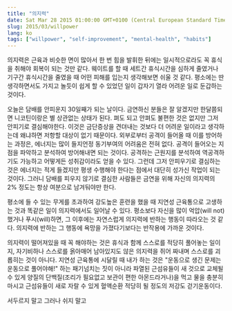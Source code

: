 ```yaml
---
title: "의지력"
date: Sat Mar 28 2015 01:00:00 GMT+0100 (Central European Standard Time)
slug: 2015/03/willpower
lang: ko
tags: ["willpower", "self-improvement", "mental-health", "habits"]
---
```


의지력은 근육과 비슷한 면이 많아서 한 번 힘을 발휘한 뒤에는 일시적으로라도 꼭 휴식을 취해야 회복이 되는 것만 같다. 웨이트를 할 때 세트간 휴식시간을 심하게 줄였거나 기구간 휴식시간을 줄였을 때 어떤 피해를 입는지 생각해보면 쉬울 것 같다. 평소에는 딴 생각하면서도 가지고 놀듯이 쉽게 할 수 있었던 일이 갑자기 열라 어려운 일로 둔갑하는 것이다.

오늘은 담배를 안피운지 30일째가 되는 날이다. 금연하신 분들은 잘 알겠지만 한달쯤되면 니코틴이랑은 별 상관없는 상태가 된다. 펴도 되고 안펴도 불편한 것은 없지만 그저 안피기로 결심해야한다. 이것은 금단증상을 견뎌내는 것보다 더 어려운 일이라고 생각하는데 왜냐하면 저항할 대상이 없기 때문이다. 외부로부터 공격이 들어올 때 이를 방어하는 과정은, 에너지는 많이 들지언정 동기부여의 어려움은 전혀 없다. 공격이 들어오는 지점을 파악하고 분석하여 방어해내면 되는 것이다. 공격하는 근원지를 분석하여 역공격하기도 가능하고 어떻게든 성취감이라도 얻을 수 있다. 그런데 그저 안피우기로 결심하는 것은 에너지는 적게 들겠지만 평생 수행해야 한다는 점에서 대단히 성가신 작업이 되는 것이다. 그러니 담배를 피우지 않기로 결심한 사람들은 금연을 위해 자신의 의지력의 2% 정도는 항상 여분으로 남겨둬야만 한다.

평소에 들 수 있는 무게를 초과하여 강도높은 훈련을 했을 때 지연성 근육통으로 고생하는 것과 똑같은 일이 의지력에서도 일어날 수 있다. 평소보다 자신을 많이 억압(will not)했거나 푸시(will)하면, 그 이후에는 자연스럽게 의지력에 반하는 행동이 따라오는 것 같다. 의지력에 반하는 그 행동에 욕망을 가졌다기보다는 반작용에 가까운 것이다.

의지력이 떨어져있을 때 꼭 해야하는 것은 휴식과 함께 스스로를 적당히 풀어놓는 일이지, 자기비하나 스스로를 옭아매어 남아있지도 않은 의지력을 쥐어 짜내며 스스로를 괴롭히는 것이 아니다. 지연성 근육통에 시달릴 때 내가 하는 것은 "운동으로 생긴 문제는 운동으로 풀어야해!" 하는 패기넘치는 짓이 아니라 파열된 근섬유들이 새 것으로 교체될 수 있게 양질의 단백질(조리가 필요없고 보관이 편한 아몬드라거나)을 먹고 물을 충분히 마시고 근섬유들이 새로 자랄 수 있게 혈액순환 적당히 될 정도의 저강도 걷기운동이다.

서두르지 말고 그러나 쉬지 말고
